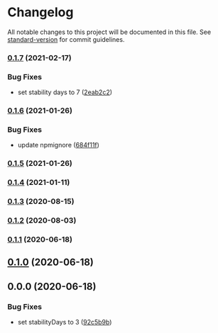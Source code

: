 # Changelog

All notable changes to this project will be documented in this file. See [standard-version](https://github.com/conventional-changelog/standard-version) for commit guidelines.

### [0.1.7](https://github.com/airmelon-studio/renovate-config/compare/v0.1.6...v0.1.7) (2021-02-17)


### Bug Fixes

* set stability days to 7 ([2eab2c2](https://github.com/airmelon-studio/renovate-config/commit/2eab2c2c1d1be1e685d307fce7a64da9fa28dae4))

### [0.1.6](https://github.com/airmelon-studio/renovate-config/compare/v0.1.5...v0.1.6) (2021-01-26)


### Bug Fixes

* update npmignore ([684f11f](https://github.com/airmelon-studio/renovate-config/commit/684f11fe070b6aae483dc4a2daa38220096f8ef6))

### [0.1.5](https://github.com/airmelon-studio/renovate-config/compare/v0.1.4...v0.1.5) (2021-01-26)

### [0.1.4](https://github.com/airmelon-studio/renovate-config/compare/v0.1.3...v0.1.4) (2021-01-11)

### [0.1.3](https://github.com/airmelon-studio/renovate-config/compare/v0.1.1...v0.1.3) (2020-08-15)

### [0.1.2](https://github.com/airmelon-studio/renovate-config/compare/v0.1.1...v0.1.2) (2020-08-03)

### [0.1.1](https://github.com/airmelon-studio/renovate-config/compare/v0.1.0...v0.1.1) (2020-06-18)

## [0.1.0](https://github.com/airmelon-studio/renovate-config/compare/v0.0.0...v0.1.0) (2020-06-18)

## 0.0.0 (2020-06-18)


### Bug Fixes

* set stabilityDays to 3 ([92c5b9b](https://github.com/airmelon-studio/renovate-config/commit/92c5b9bb020822494f8997b23cf9d8c9c71d717e))
